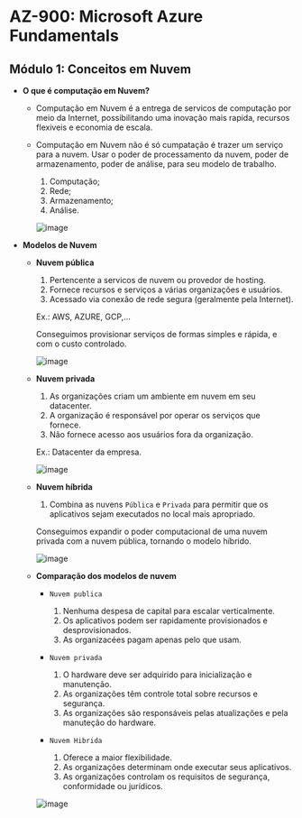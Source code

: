 # AZ-900: Microsoft Azure Fundamentals

## Módulo 1: Conceitos em Nuvem

- **O que é computação em Nuvem?**
  - Computação em Nuvem é a entrega de servicos de computação por meio da Internet, possibilitando uma inovação mais rapida, recursos flexiveis e economia de escala.

  - Computação em Nuvem não é só cumpatação é trazer um serviço para a nuvem. Usar o poder de processamento da nuvem, poder de armazenamento, poder de análise, para seu modelo de trabalho.
    
    1. Computação;
    2. Rede;
    3. Armazenamento;
    4. Análise.
    
    ![image](https://user-images.githubusercontent.com/86172286/193884554-f0795cb0-b998-4986-9c3b-9470b025ce8e.png)

- **Modelos de Nuvem**

  - **Nuvem pública**

    1. Pertencente a servicos de nuvem ou provedor de hosting.
    2. Fornece recursos e serviços a várias organizações e usuários.
    3. Acessado via conexão de rede segura (geralmente pela Internet).

    Ex.: AWS, AZURE, GCP,...

    Conseguimos provisionar serviços de formas simples e rápida, e com o custo controlado.

    ![image](https://user-images.githubusercontent.com/86172286/193884605-426f3c54-2632-4d49-8eb3-a005aba02bc3.png)

  - **Nuvem privada**

    1. As organizações criam um ambiente em nuvem em seu datacenter.
    2. A organização é responsável por operar os serviços que fornece.
    3. Não fornece acesso aos usuários fora da organização.

    Ex.: Datacenter da empresa.
    
    ![image](https://user-images.githubusercontent.com/86172286/193886043-c4a11bad-e9a4-4021-8d7c-b71febed0158.png)

  - **Nuvem híbrida**

    1. Combina as nuvens `Pública` e `Privada` para permitir que os aplicativos sejam executados no local mais apropriado.

    Conseguimos expandir o poder computacional de uma nuvem privada com a nuvem pública, tornando o modelo híbrido.
  
    ![image](https://user-images.githubusercontent.com/86172286/193886141-1a07399d-2cde-4070-9c3a-0eeb071be7de.png)


  - **Comparação dos modelos de nuvem**

    - `Nuvem publica`
      1. Nenhuma despesa de capital para escalar verticalmente.
      2. Os aplicativos podem ser rapidamente provisionados e desprovisionados.
      3. As organizacées pagam apenas pelo que usam.
      
    - `Nuvem privada`
      1. O hardware deve ser adquirido para inicialização e manutenção.
      2. As organizações têm controle total sobre recursos e segurança.
      3. As organizações são responsáveis pelas atualizações e pela manuteção do hardware.

    - `Nuvem Hibrida`
      1. Oferece a maior flexibilidade.
      2. As organizações determinam onde executar seus aplicativos.
      3. As organizações controlam os requisitos de segurança, conformidade ou jurídicos.

    ![image](https://user-images.githubusercontent.com/86172286/193887476-a459b9c3-90cf-4e6b-88eb-1b3d0b9fa17f.png)

  

